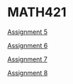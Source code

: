 # MATH421
[Assignment 5](Math421_Assignment5.html)

[Assignment 6](MATH421_Assignment6.html)

[Assignment 7](Math421_Assignment7.html)

[Assignment 8]()
